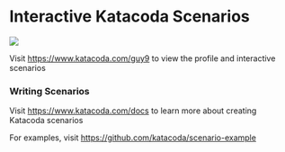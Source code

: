 # Interactive Katacoda Scenarios

[![](http://shields.katacoda.com/katacoda/guy9/count.svg)](https://www.katacoda.com/guy9 "Get your profile on Katacoda.com")

Visit https://www.katacoda.com/guy9 to view the profile and interactive scenarios

### Writing Scenarios
Visit https://www.katacoda.com/docs to learn more about creating Katacoda scenarios

For examples, visit https://github.com/katacoda/scenario-example
